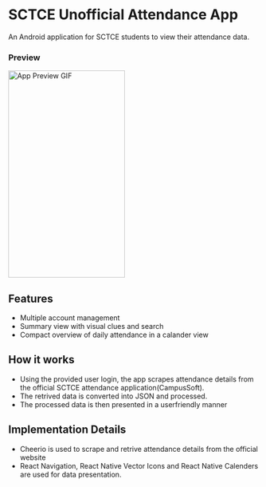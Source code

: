 

# SCTCE Unofficial Attendance App
An Android application for SCTCE students to view their attendance data.
### Preview

<img src="https://github.com/hari-govind/sctce/blob/master/github_assets/app_preview.gif?raw=true" width="234px" height="415px" alt="App Preview GIF">

## Features
- Multiple account management
- Summary view with visual clues and search
- Compact overview of daily attendance in a calander view

## How it works
- Using the provided user login, the app scrapes attendance details from the official SCTCE attendance application(CampusSoft).
- The retrived data is converted into JSON and processed.
- The processed data is then presented in a userfriendly manner

## Implementation Details
- Cheerio is used to scrape and retrive attendance details from the official website
- React Navigation, React Native Vector Icons and React Native Calenders are used for data presentation.
